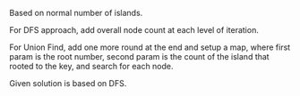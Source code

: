 
Based on normal number of islands.

For DFS approach, add overall node count at each level of iteration.

For Union Find, add one more round at the end and setup a map, where first param is the root number, second param is the count of the island that rooted to the key, and search for each node.

Given solution is based on DFS.
